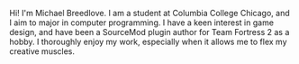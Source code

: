 Hi! I'm Michael Breedlove. I am a student at Columbia College Chicago, and I aim to major in computer programming. I have a keen interest in game design, and have been a 
SourceMod plugin author for Team Fortress 2 as a hobby. I thoroughly enjoy my work, especially when it allows me to flex my creative muscles.
